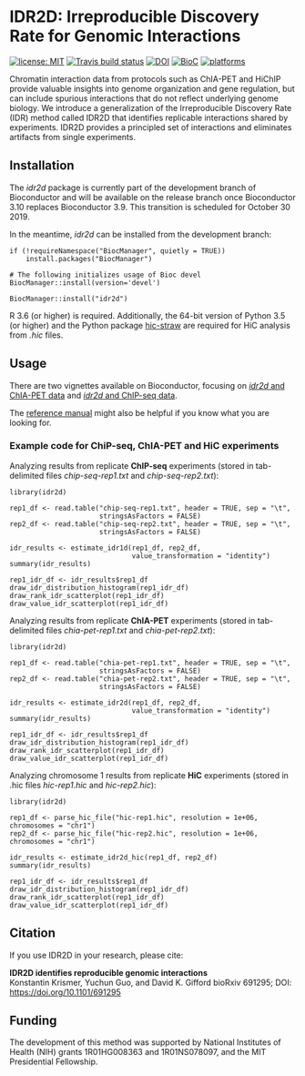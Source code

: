 # IDR2D: Irreproducible Discovery Rate for Genomic Interactions

[![license: MIT](https://img.shields.io/badge/license-MIT-blue.svg)](https://opensource.org/licenses/MIT) [![Travis build status](https://travis-ci.org/kkrismer/idr2d.svg?branch=master)](https://travis-ci.org/kkrismer/idr2d) [![DOI](https://img.shields.io/badge/DOI-10.1101%2F691295-blue.svg)](https://doi.org/10.1101/691295) [![BioC](https://img.shields.io/badge/BioC-0.99.7-brightgreen.svg)](https://doi.org/doi:10.18129/B9.bioc.idr2d) [![platforms](https://bioconductor.org/shields/availability/3.10/idr2d.svg)](https://bioconductor.org/packages/devel/bioc/html/idr2d.html#archives)

Chromatin interaction data from protocols such as ChIA-PET and HiChIP provide valuable insights into genome organization and gene regulation, but can include spurious interactions that do not reflect underlying genome biology. We introduce a generalization of the Irreproducible Discovery Rate (IDR) method called IDR2D that identifies replicable interactions shared by experiments. IDR2D provides a principled set of interactions and eliminates artifacts from single experiments.

## Installation

The *idr2d* package is currently part of the development branch of Bioconductor and will be available on the release branch once Bioconductor 3.10 replaces Bioconductor 3.9. This transition is scheduled for October 30 2019.

In the meantime, *idr2d* can be installed from the development branch:

```
if (!requireNamespace("BiocManager", quietly = TRUE))
    install.packages("BiocManager")

# The following initializes usage of Bioc devel
BiocManager::install(version='devel')

BiocManager::install("idr2d")
```

R 3.6 (or higher) is required. Additionally, the 64-bit version of Python 3.5 (or higher) and the Python package [hic-straw](https://pypi.org/project/hic-straw/) are required for HiC analysis from *.hic* files. 

## Usage

There are two vignettes available on Bioconductor, focusing on [*idr2d* and ChIA-PET data](https://bioc.ism.ac.jp/packages/devel/bioc/vignettes/idr2d/inst/doc/idr2d.html) and [*idr2d* and ChIP-seq data](https://bioc.ism.ac.jp/packages/devel/bioc/vignettes/idr2d/inst/doc/idr1d.html).

The [reference manual](https://bioc.ism.ac.jp/packages/devel/bioc/manuals/idr2d/man/idr2d.pdf) might also be helpful if you know what you are looking for.

### Example code for ChiP-seq, ChIA-PET and HiC experiments

Analyzing results from replicate **ChIP-seq** experiments
(stored in tab-delimited files *chip-seq-rep1.txt* and *chip-seq-rep2.txt*):
```
library(idr2d)

rep1_df <- read.table("chip-seq-rep1.txt", header = TRUE, sep = "\t",
                      stringsAsFactors = FALSE)
rep2_df <- read.table("chip-seq-rep2.txt", header = TRUE, sep = "\t",
                      stringsAsFactors = FALSE)

idr_results <- estimate_idr1d(rep1_df, rep2_df, 
                              value_transformation = "identity")
summary(idr_results)

rep1_idr_df <- idr_results$rep1_df
draw_idr_distribution_histogram(rep1_idr_df)
draw_rank_idr_scatterplot(rep1_idr_df)
draw_value_idr_scatterplot(rep1_idr_df)
```

Analyzing results from replicate **ChIA-PET** experiments
(stored in tab-delimited files *chia-pet-rep1.txt* and *chia-pet-rep2.txt*):
```
library(idr2d)

rep1_df <- read.table("chia-pet-rep1.txt", header = TRUE, sep = "\t",
                      stringsAsFactors = FALSE)
rep2_df <- read.table("chia-pet-rep2.txt", header = TRUE, sep = "\t",
                      stringsAsFactors = FALSE)

idr_results <- estimate_idr2d(rep1_df, rep2_df, 
                              value_transformation = "identity")
summary(idr_results)

rep1_idr_df <- idr_results$rep1_df
draw_idr_distribution_histogram(rep1_idr_df)
draw_rank_idr_scatterplot(rep1_idr_df)
draw_value_idr_scatterplot(rep1_idr_df)
```

Analyzing chromosome 1 results from replicate **HiC** experiments
(stored in .hic files *hic-rep1.hic* and *hic-rep2.hic*):
```
library(idr2d)

rep1_df <- parse_hic_file("hic-rep1.hic", resolution = 1e+06, chromosomes = "chr1")
rep2_df <- parse_hic_file("hic-rep2.hic", resolution = 1e+06, chromosomes = "chr1")

idr_results <- estimate_idr2d_hic(rep1_df, rep2_df)
summary(idr_results)

rep1_idr_df <- idr_results$rep1_df
draw_idr_distribution_histogram(rep1_idr_df)
draw_rank_idr_scatterplot(rep1_idr_df)
draw_value_idr_scatterplot(rep1_idr_df)
```

## Citation

If you use IDR2D in your research, please cite:

**IDR2D identifies reproducible genomic interactions**  
Konstantin Krismer, Yuchun Guo, and David K. Gifford
bioRxiv 691295; DOI: https://doi.org/10.1101/691295

## Funding

The development of this method was supported by National Institutes of Health (NIH) grants 1R01HG008363 and 1R01NS078097, and the MIT Presidential Fellowship.
